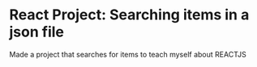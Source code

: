 # React Project: Searching items in a json file
Made a project that searches for items to teach myself about REACTJS 
